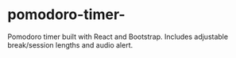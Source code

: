 # pomodoro-timer-
Pomodoro timer built with React and Bootstrap. Includes adjustable break/session lengths and audio alert.
